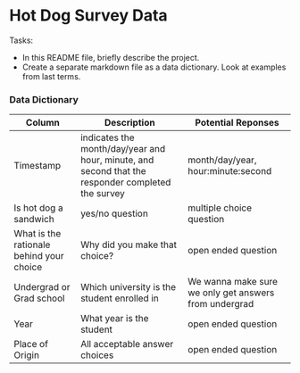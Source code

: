 # Hot Dog Survey Data

Tasks: 

- In this README file, briefly describe the project. 
- Create a separate markdown file as a data dictionary. Look at examples from last terms.

### Data Dictionary
| Column| Description| Potential Reponses|                   
|-------|------------|-------------------|
| Timestamp | indicates the month/day/year and hour, minute, and second that the responder completed the survey |month/day/year, hour:minute:second|
| Is hot dog a sandwich| yes/no question| multiple choice question|
| What is the rationale behind your choice| Why did you make that choice? | open ended question |
| Undergrad or Grad school| Which university is the student enrolled in| We wanna make sure we only get answers from undergrad|
| Year| What year is the student| open ended question|
| Place of Origin| All acceptable answer choices| open ended question|


